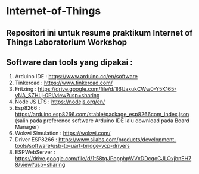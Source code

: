 # Internet-of-Things
Repositori ini untuk resume praktikum Internet of Things Laboratorium Workshop 
--------------------------------------------------------------------------

Software dan tools yang dipakai :
-----------------------
1. Arduino IDE : https://www.arduino.cc/en/software
2. Tinkercad : https://www.tinkercad.com/
3. Fritzing : https://drive.google.com/file/d/1l6UaxukCWw0-Y5K165-yNA_SZHLj-0Pl/view?usp=sharing
4. Node JS LTS : https://nodejs.org/en/
5. Esp8266 : https://arduino.esp8266.com/stable/package_esp8266com_index.json (salin pada preference software Arduino IDE lalu download pada Board Manager)
6. Wokwi Simulation : https://wokwi.com/
7. Driver ESP8266 : https://www.silabs.com/products/development-tools/software/usb-to-uart-bridge-vcp-drivers
8. ESPWebServer : https://drive.google.com/file/d/1t58tqJPopphpWVxDDcqoCJLOxjbnEH78/view?usp=sharing
